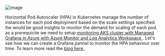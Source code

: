  ![image](https://user-images.githubusercontent.com/20109548/223541307-dea998c4-c41b-43e8-a011-008445bf79aa.png)

 Horizontal Pod Autoscaler (HPA) in Kubernetes manage the number of instances for each pod deployment based on the scale settings specified. Itw would be good insights to monitor the demand for scaling of each pod. as a prerequicite we need to setup <a href="https://learn.microsoft.com/en-us/azure/azure-monitor/containers/container-insights-enable-aks?WT.mc_id=AZ-MVP-5000590&tabs=portal-azure-monitor#existing-aks-cluster" target="_blank" rel="noopener"><span>monitoring AKS cluster with Managed Grafana in Azure with Azure Monitor and Log Analytics Workspace</span> </a>.   Let's see how we can create a Grafana pannel to monitor the HPA behaviour over time. To learn more read the <a href="https://chamindac.blogspot.com/2023/02/horizontal-pod-autoscaler-desired.html" target="_blank" rel="noopener"><span>blog here</span> </a>.
